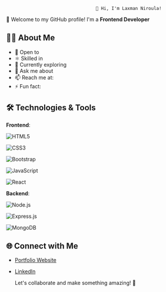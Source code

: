                                       👋 Hi, I'm Laxman Niroula!  

🌟 Welcome to my GitHub profile! I'm a **Frontend Developer** 

## 👨‍💻 About Me

- 🔭 Open to 
- ⚛️ Skilled in 
- 🌱 Currently exploring
- 💬 Ask me about 
- 📫 Reach me at:
- ⚡ Fun fact:


## 🛠️ Technologies & Tools

**Frontend**:  

![HTML5](https://img.shields.io/badge/-HTML5-white?logo=html5&logoColor=E34F26) 

![CSS3](https://img.shields.io/badge/-CSS3-white?logo=css3&logoColor=1572B6) 

![Bootstrap](https://img.shields.io/badge/-Bootstrap-white?logo=bootstrap&logoColor=563D7C) 

![JavaScript](https://img.shields.io/badge/-JavaScript-white?logo=javascript&logoColor=F7DF1E) 

![React](https://img.shields.io/badge/-React-white?logo=react&logoColor=61DAFB)

**Backend**:  

![Node.js](https://img.shields.io/badge/-Node.js-white?logo=node.js&logoColor=339933) 

![Express.js](https://img.shields.io/badge/-Express-white?logo=express&logoColor=000000) 

![MongoDB](https://img.shields.io/badge/-MongoDB-white?logo=mongodb&logoColor=47A248)



## 🌐 Connect with Me

- [Portfolio Website]()  
- [LinkedIn](https://www.linkedin.com/in/laxman-niroula/)  



   Let's collaborate and make something amazing! 🌟

